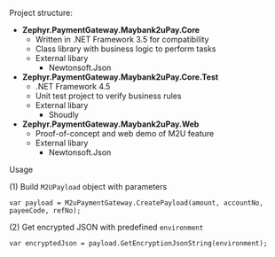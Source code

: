 Project structure:
- **Zephyr.PaymentGateway.Maybank2uPay.Core**
  - Written in .NET Framework 3.5 for compatibility
  - Class library with business logic to perform tasks
  - External libary
    - Newtonsoft.Json
- **Zephyr.PaymentGateway.Maybank2uPay.Core.Test**
  - .NET Framework 4.5
  - Unit test project to verify business rules
  - External libary
    - Shoudly
- **Zephyr.PaymentGateway.Maybank2uPay.Web**
  - Proof-of-concept and web demo of M2U feature
  - External libary
    - Newtonsoft.Json

Usage

(1) Build `M2UPayload` object with parameters

`var payload = M2uPaymentGateway.CreatePayload(amount, accountNo, payeeCode, refNo);`


(2) Get encrypted JSON with predefined `environment`

`var encryptedJson = payload.GetEncryptionJsonString(environment);`
